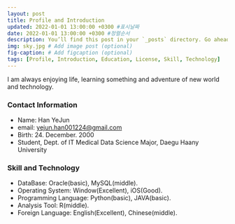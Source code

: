 ```yaml
---
layout: post
title: Profile and Introduction
updated: 2022-01-01 13:00:00 +0300 #표시날짜
date: 2022-01-01 13:00:00 +0300 #정렬순서
description: You’ll find this post in your `_posts` directory. Go ahead and edit it and re-build the site to see your changes. # Add post description (optional)
img: sky.jpg # Add image post (optional)
fig-caption: # Add figcaption (optional)
tags: [Profile, Introduction, Education, License, Skill, Technology]
---
```


I am always enjoying life, learning something and adventure of new world and technology.

### Contact Information
* Name: Han YeJun
* email: yejun.han001224@gmail.com 
* Birth: 24. December. 2000
* Student, Dept. of IT Medical Data Science Major, Daegu Haany University

### Skill and Technology
* DataBase: Oracle(basic), MySQL(middle).
* Operating System: Window(Excellent), iOS(Good).
* Programming Language: Python(basic), JAVA(basic).
* Analysis Tool: R(middle).
* Foreign Language: English(Excellent), Chinese(middle).
